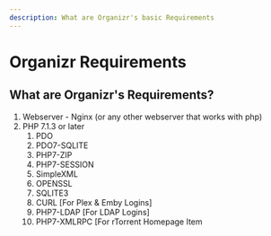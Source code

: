 ```yaml
---
description: What are Organizr's basic Requirements
---
```


# Organizr Requirements

## What are Organizr's Requirements? <a id="bkmrk-page-title"></a>

1. Webserver - Nginx \(or any other webserver that works with php\)
2. PHP 7.1.3 or later
   1. PDO
   2. PDO7-SQLITE
   3. PHP7-ZIP
   4. PHP7-SESSION
   5. SimpleXML
   6. OPENSSL
   7. SQLITE3
   8. CURL \[For Plex & Emby Logins\]
   9. PHP7-LDAP \[For LDAP Logins\]
   10. PHP7-XMLRPC \[For rTorrent Homepage Item

